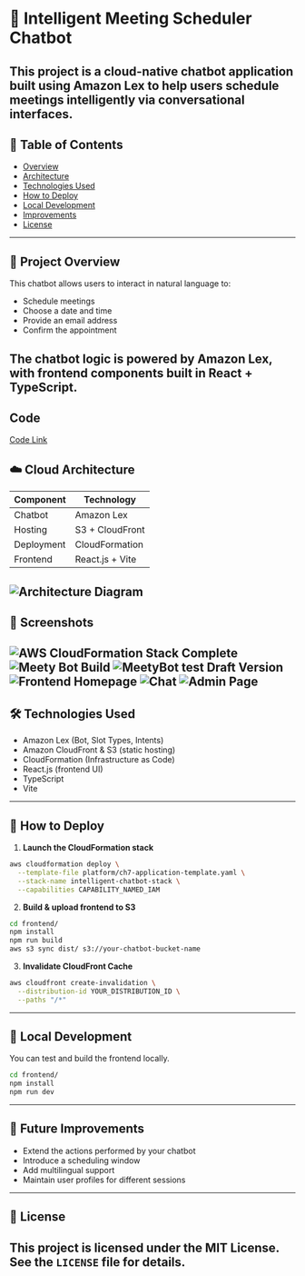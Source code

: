 
# 🤖 Intelligent Meeting Scheduler Chatbot

This project is a cloud-native chatbot application built using **Amazon Lex** to help users schedule meetings intelligently via conversational interfaces.
---

## 📑 Table of Contents

- [Overview](#-project-overview)
- [Architecture](#-cloud-architecture)
- [Technologies Used](#-technologies-used)
- [How to Deploy](#-how-to-deploy)
- [Local Development](#-local-development)
- [Improvements](#-future-improvements)
- [License](#-license)
---

## 🧩 Project Overview

This chatbot allows users to interact in natural language to:
- Schedule meetings
- Choose a date and time
- Provide an email address
- Confirm the appointment

The chatbot logic is powered by **Amazon Lex**, with frontend components built in **React + TypeScript**.
---

## Code

[Code Link](https://drive.google.com/file/d/1Y82YmurnwIcgfa0kSnzvoIhuInRb7jMr/view?usp=drive_link)

## ☁️ Cloud Architecture

| Component     | Technology         |
|--------------|--------------------|
| Chatbot      | Amazon Lex         |
| Hosting      | S3 + CloudFront    |
| Deployment   | CloudFormation     |
| Frontend     | React.js + Vite    |

![Architecture Diagram](images/architecture.png)
---

## 📸 Screenshots

![AWS CloudFormation Stack Complete](images/Stack_Create_Complete.png)
![Meety Bot Build](images/MeetyBot_Build.png)
![MeetyBot test Draft Version](images/MeetyBot_Test_Draft_Version.png)
![Frontend Homepage](images/Frontend_Homepage.png)
![Chat](images/Chat.png)
![Admin Page](images/admin_page.png)
---

## 🛠️ Technologies Used

- Amazon Lex (Bot, Slot Types, Intents)
- Amazon CloudFront & S3 (static hosting)
- CloudFormation (Infrastructure as Code)
- React.js (frontend UI)
- TypeScript
- Vite
---

## 🚀 How to Deploy

1. **Launch the CloudFormation stack**

```bash
aws cloudformation deploy \
  --template-file platform/ch7-application-template.yaml \
  --stack-name intelligent-chatbot-stack \
  --capabilities CAPABILITY_NAMED_IAM
```

2. **Build & upload frontend to S3**

```bash
cd frontend/
npm install
npm run build
aws s3 sync dist/ s3://your-chatbot-bucket-name
```

3. **Invalidate CloudFront Cache**
```bash
aws cloudfront create-invalidation \
  --distribution-id YOUR_DISTRIBUTION_ID \
  --paths "/*"
```
---

## 🧪 Local Development

You can test and build the frontend locally.

```bash
cd frontend/
npm install
npm run dev
```
---

## 🧠 Future Improvements

- Extend the actions performed by your chatbot 
- Introduce a scheduling window
- Add multilingual support
- Maintain user profiles for different sessions
---

## 📄 License

This project is licensed under the MIT License. See the `LICENSE` file for details.
---
